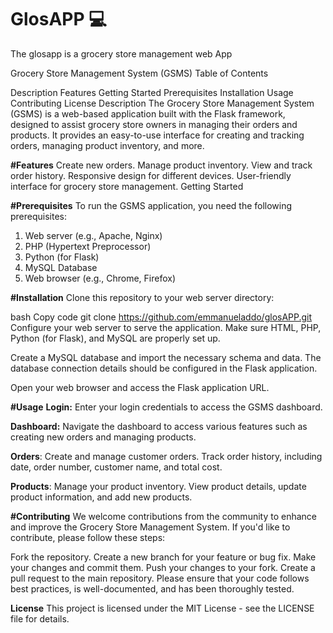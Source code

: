 # GlosAPP :computer:
The glosapp is a grocery store management web App

Grocery Store Management System (GSMS)
Table of Contents

Description
Features
Getting Started
Prerequisites
Installation
Usage
Contributing
License
Description
The Grocery Store Management System (GSMS) is a web-based application built with the Flask framework, designed to assist grocery store owners in managing their orders and products. It provides an easy-to-use interface for creating and tracking orders, managing product inventory, and more.

**#Features**
Create new orders.
Manage product inventory.
View and track order history.
Responsive design for different devices.
User-friendly interface for grocery store management.
Getting Started

**#Prerequisites**
To run the GSMS application, you need the following prerequisites:

1. Web server (e.g., Apache, Nginx)
2. PHP (Hypertext Preprocessor)
3. Python (for Flask)
4. MySQL Database
5. Web browser (e.g., Chrome, Firefox)

**#Installation**
Clone this repository to your web server directory:

bash
Copy code
git clone https://github.com/emmanueladdo/glosAPP.git
Configure your web server to serve the application. 
Make sure HTML, PHP, Python (for Flask), and MySQL are properly set up.

Create a MySQL database and import the necessary schema and data. 
The database connection details should be configured in the Flask application.

Open your web browser and access the Flask application URL.

**#Usage**
**Login:** Enter your login credentials to access the GSMS dashboard.

**Dashboard:** Navigate the dashboard to access various features such as creating new orders and managing products.

**Orders**: Create and manage customer orders. Track order history, including date, order number, customer name, and total cost.

**Products**: Manage your product inventory. View product details, update product information, and add new products.

**#Contributing**
We welcome contributions from the community to enhance and improve the Grocery Store Management System. 
If you'd like to contribute, please follow these steps:

Fork the repository.
Create a new branch for your feature or bug fix.
Make your changes and commit them.
Push your changes to your fork.
Create a pull request to the main repository.
Please ensure that your code follows best practices, is well-documented, and has been thoroughly tested.

**License**
This project is licensed under the MIT License - see the LICENSE file for details.